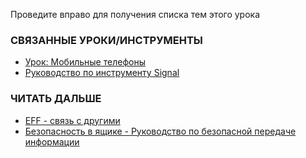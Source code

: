 [Title]: # (Что теперь?)
[Order]: # (4)

Проведите вправо для получения списка тем этого урока

### СВЯЗАННЫЕ УРОКИ/ИНСТРУМЕНТЫ

* [Урок: Мобильные телефоны](umbrella://lesson/mobile-phones)
* [Руководство по инструменту Signal](umbrella://lesson/signal)

### ЧИТАТЬ ДАЛЬШЕ

* [EFF - связь с другими](https://ssd.eff.org/en/module/communicating-others)
* [Безопасность в ящике - Руководство по безопасной передаче информации](https://securityinabox.org/en/guide/secure-communication)